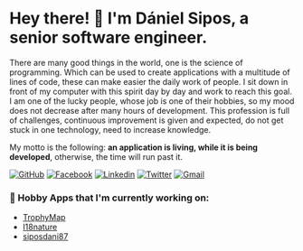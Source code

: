 <!-- Greeting -->
# Hey there! 👋 I'm Dániel Sipos, a senior software engineer.

<!--Introduction -->
There are many good things in the world, one is the science of programming. Which can be used to create applications with a multitude of lines of code, these can make easier the daily work of people. I sit down in front of my computer with this spirit day by day and work to reach this goal. I am one of the lucky people, whose job is one of their hobbies, so my mood does not decrease after many hours of development. This profession is full of challenges, continuous improvement is given and expected, do not get stuck in one technology, need to increase knowledge.

My motto is the following: **an application is living, while it is being developed**, otherwise, the time will run past it.

<!-- Badges -->
[![GitHub](https://img.shields.io/badge/-GitHub-000?style=flat&logo=Github&logoColor=white)](https://github.com/siposdani87)
[![Facebook](https://img.shields.io/badge/-Facebook-4267B2?style=flat&logo=Facebook&logoColor=white)](https://facebook.com/siposdani87)
[![Linkedin](https://img.shields.io/badge/-LinkedIn-0077b5?style=flat&logo=Linkedin&logoColor=white)](https://www.linkedin.com/in/siposdani87)
[![Twitter](https://img.shields.io/badge/-Twitter-00acee?style=flat&logo=Twitter&logoColor=white)](https://twitter.com/@siposdani87)
[![Gmail](https://img.shields.io/badge/-Gmail-c14438?style=flat&logo=Gmail&logoColor=white)](mailto:siposdani87@gmail.com)

<!-- Apps -->
### 💼 Hobby Apps that I'm currently working on:
* [TrophyMap](https://trophymap.org)
* [I18nature](https://i18nature.com)
* [siposdani87](https://siposdani87.com)

<!---
siposdani87/siposdani87 is a ✨ special ✨ repository because its `README.md` (this file) appears on your GitHub profile.
You can click the Preview link to take a look at your changes.
--->
